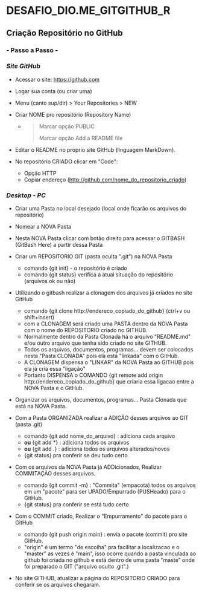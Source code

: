 # DESAFIO_DIO.ME_GITGITHUB_R

## Criação Repositório no GitHub



### - Passo a Passo -

### *Site GitHub*

- Acessar o site: https://github.com

- Logar sua conta (ou criar uma)

- Menu (canto sup/dir) > Your Repositories > NEW

- Criar NOME pro repositório (Repository Name) 

  - > Marcar opção PUBLIC 
    >
    > Marcar opção Add a README file

- Editar o README no próprio site GitHub (linguagem MarkDown).

- No repositório CRIADO clicar em "Code":

  - Opção HTTP
  - Copiar endereço (http://github.com/nome_do_repositorio_criado)

  



### *Desktop - PC*

- Criar uma Pasta no local desejado (local onde ficarão os arquivos do repositório)

- Nomear a NOVA Pasta

- Nesta NOVA Pasta clicar com botão direito para acessar o GITBASH (GitBash Here) a partir dessa Pasta

- Criar um REPOSITORIO GIT (pasta oculta ".git") na NOVA Pasta

  - comando {git init}  - o repositório é criado
  - comando {git status} verifica a atual situação do repositório (arquivos ok ou não)

- Utilizando o gitbash realizar a clonagem dos arquivos já criados no site GitHub
  - comando {git clone http://endereco_copiado_do_github} (ctrl+v ou shift+insert)
  - com a CLONAGEM será criado uma PASTA dentro da NOVA Pasta com o nome do REPOSITORIO criado no GITHUB.
  - Normalmente dentro da Pasta Clonada há o arquivo "README.md" e/ou outro arquivo que tenha sido criado no site GITHUB.
  - Todos os arquivos, documentos, programas... devem ser colocados nesta "Pasta CLONADA" pois ela está "linkada" com o GitHub.
  - A CLONAGEM dispensa o "LINKAR" da NOVA Pasta ao GITHUB pois ela já cria essa "ligação"
  -   Portanto DISPENSA o COMANDO {git remote add origin http://endereco_copiado_do_github} que criaria essa ligacao entre a NOVA Pasta e o GitHub.
- Organizar os arquivos, documentos, programas... Pasta Clonada que está na NOVA Pasta.

- Com a Pasta ORGANIZADA realizar a ADIÇÃO desses arquivos ao GIT (pasta .git)

  - comando {git add nome_do_arquivo} : adiciona cada arquivo
  - **ou** {git add *} : adiciona todos os arquivos
  -  **ou** {git add .} : adiciona todos os arquivos alterados/novos
  - {git status} pra conferir se deu tudo certo

- Com os arquivos da NOVA Pasta já ADDicionados, Realizar COMMITAÇÃO desses arquivos.

  - comando {git commit -m} : "Commita" (empacota) todos os arquivos em um "pacote" para ser UPADO/Empurrado (PUSHeado) para o GitHub.
  - {git status} pra conferir se está tudo certo

- Com o COMMIT criado, Realizar o "Empurramento" do pacote para o GitHub

  - comando {git push origin main} : envia o pacote (commit) pro site GitHub.
  - "origin" é um termo "de escolha" pra facilitar a localizacao e o "master" as vezes é "main", isso ocorre quando a pasta vinculada ao github foi criada no github e está dentro de uma pasta "maste" onde foi preparado o GIT ("arquivo oculto .git".)

- No site GITHUB, atualizar a página do REPOSITORIO CRIADO para conferir se os arquivos chegaram.

  
